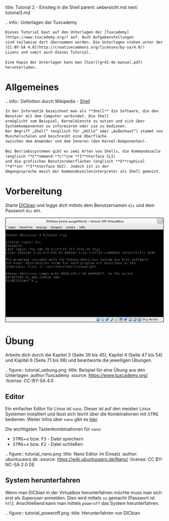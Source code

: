 title: Tutorial 2 - Einstieg in die Shell
parent: uebersicht.md
next: tutorial3.md

.. info:: Unterlagen der Tuxcademy

    Dieses Tutorial baut auf den Unterlagen der [Tuxcademy](https://www.tuxcademy.org/) auf. Auch Aufgabenstellungen
    sind teilweise dort übernommen worden. Die Unterlagen stehen unter der [CC-BY-SA 4.0](http://creativecommons.org/licenses/by-sa/4.0/)
    Lizenz und somit auch dieses Tutorial.

    Eine Kopie der Unterlagen kann man [hier](grd1-de-manual.pdf) herunterladen.

# Allgemeines

.. info:: Definition durch Wikipedia - [Shell](https://de.wikipedia.org/wiki/Shell_\(Betriebssystem\))

    In der Informatik bezeichnet man als **Shell** die Software, die den Benutzer mit dem Computer verbindet. Die Shell
    ermöglicht zum Beispiel, Kerneldienste zu nutzen und sich über Systemkomponenten zu informieren oder sie zu bedienen.
    Der Begriff „Shell“ (englisch für „Hülle“ oder „Außenhaut“) stammt von Muschelschalen und beschreibt eine Oberfläche
    zwischen dem Anwender und dem Inneren (den Kernel-Komponenten).

    Bei Betriebssystemen gibt es zwei Arten von Shells, die Kommandozeile (englisch **C**ommand-**L**ine **I**nterface CLI)
    und die grafischen Benutzeroberflächen (englisch **G**raphical **U**ser **I**nterface GUI). Jedoch ist in der
    Umgangssprache meist der Kommandozeileninterpreter als Shell gemeint.

# Vorbereitung
Starte [DICbian](dicbian.html) und logge dich mittels dem Benutzernamen `dic` und dem Passwort `dic` ein.

![DICbian nach dem Login](dicbian_shell.png)

# Übung

Arbeite dich durch die Kapitel 3 (Seite 39 bis 45), Kapitel 4 (Seite 47 bis 54) und Kapitel 6 (Seite 71 bis 98) und
beantworte die jeweiligen Übungen.

.. figure:: tutorial_uebung.png
    :title: Beispiel für eine Übung aus den Unterlagen
    :author:Tuxcademy
    :source: https://www.tuxcademy.org/
    :license: CC-BY-SA 4.0

## Editor
Ein einfacher Editor für Linux ist `nano`. Dieser ist auf den meisten Linux Systemen installiert und lässt sich leicht
über die Kombinationen mit <kbd>STRG</kbd> bedienen. Weiter Infos über `nano` gibt es [hier](https://wiki.ubuntuusers.de/Nano/).

Die wichtigsten Tastenkombinationen für `nano`:

* <kbd>STRG</kbd>+<kbd>o</kbd> bzw. <kbd>F3</kbd> - Datei speichern
* <kbd>STRG</kbd>+<kbd>x</kbd> bzw. <kbd>F2</kbd> - Datei schließen

.. figure:: tutorial_nano.png
    :title: Nano Editor im Einsatz
    :author: ubuntuusers.de
    :source: https://wiki.ubuntuusers.de/Nano/
    :license: CC BY-NC-SA 2.0 DE

## System herunterfahren
Wenn man DICbian in der Virtualbox herunterfahren möchte muss man sich erst als *Superuser* anmelden. Dies wird mittels
`su` gemacht (Passwort ist `htl`). Anschließend kann man mittels `poweroff` das System herunterfahren.

.. figure:: tutorial_poweroff.png
    :title: Herunterfahren von DICbian
